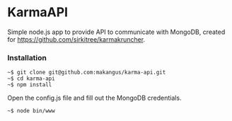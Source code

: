 KarmaAPI
========
Simple node.js app to provide API to communicate with MongoDB, created for https://github.com/sirkitree/karmakruncher.

### Installation
	~$ git clone git@github.com:makangus/karma-api.git
	~$ cd karma-api
	~$ npm install

Open the config.js file and fill out the MongoDB credentials.
	
	~$ node bin/www
